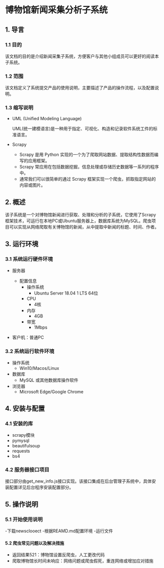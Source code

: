 # 博物馆新闻采集分析子系统

## 1. 导言

### 1.1 目的

该文档的目的是介绍新闻采集子系统，方便客户与其他小组成员可以更好的阅读本子系统。

### 1.2 范围

该文档定义了系统提交产品的使用说明，主要描述了产品的操作流程，以及配置说明。

### 1.3 缩写说明

- UML (Unified Modeling Language)
	
	UML(统一建模语言)是一种用于指定、可视化、构造和记录软件系统工件的标准语言。

- Scrapy
	
	- Scrapy 是用 Python 实现的一个为了爬取网站数据、提取结构性数据而编写的应用框架。
	- Scrapy 常应用在包括数据挖掘，信息处理或存储历史数据等一系列的程序中。
	- 通常我们可以很简单的通过 Scrapy 框架实现一个爬虫，抓取指定网站的内容或图片。

## 2. 概述

该子系统是一个对博物馆新闻进行获取、处理和分析的子系统，它使用了Scrapy框架技术，可运行在本地PC或Ubuntu服务器上，数据库系统为MySQL。爬虫项目可以实现从网络爬取有关博物馆的新闻，从中提取中新闻的标题、时间、作者。

## 3. 运行环境

### 3.1 系统运行硬件环境

- 服务器
  - 配置信息
    - 操作系统
      - Ubuntu Server 18.04 1 LTS 64位
    - CPU
      - 4核
    - 内存
      - 4GB
    - 带宽
      - 1Mbps
  
- 客户机：普通PC

### 3.2 系统运行软件环境
- 操作系统
  - Win10/Macos/Linux
- 数据库
  - MySQL 或其他数据库操作软件
- 浏览器
  - Microsoft Edge/Google Chrome

## 4. 安装与配置

### 4.1 安装的库

- scrapy模块
- pymysql
- beautifulsoup
- requests
- bs4

### 4.2 服务器接口项目

接口部分由get_new_info.js接口实现。该接口集成在后台管理子系统中，具体安装配置详见后台程序安装配置部分。


## 5. 操作说明

### 5.1 开始使用说明

-下载newsclooect
-根据REAMD.md配置环境
-运行文件

#### 5.2 爬虫常见问题以及解决措施

- 返回结果521：博物馆设置反爬虫，人工更改代码
- 爬取博物馆长时间未响应：网络问题或爬虫假死，重连网络或增加应对措施

